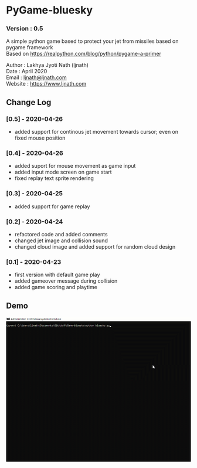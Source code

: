 
# PyGame-bluesky
### Version : 0.5

A simple python game based to protect your jet from missiles based on pygame framework </br>
Based on https://realpython.com/blog/python/pygame-a-primer

Author : Lakhya Jyoti Nath (ljnath)<br>
Date : April 2020<br>
Email : ljnath@ljnath.com<br>
Website : https://www.ljnath.com

## Change Log
### [0.5] - 2020-04-26
- added support for continous jet movement towards cursor; even on fixed mouse position

### [0.4] - 2020-04-26
- added suport for mouse movement as game input
- added input mode screen on game start
- fixed replay text sprite rendering

### [0.3] - 2020-04-25
- added support for game replay

### [0.2] - 2020-04-24
- refactored code and added comments
- changed jet image and collision sound
- changed cloud image and added support for random cloud design

### [0.1] - 2020-04-23
- first version with default game play
- added gameover message during collision
- added game scoring and playtime


## Demo

![](bluesky.gif)
